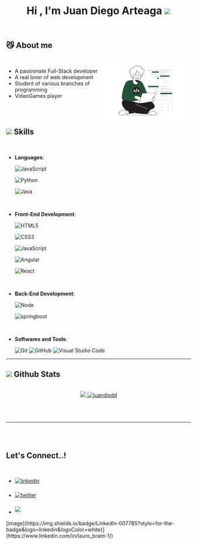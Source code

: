 <h1 align="center"><b>Hi , I'm Juan Diego Arteaga </b><img src="https://media.giphy.com/media/hvRJCLFzcasrR4ia7z/giphy.gif" width="35"></h1>

<br>

## 😼 About me

<picture> <img align="right" src="img/dev_img.svg" width = 250px></picture>

<br>

- A passionate Full-Stack developer
- A real lover of web development
- Student of various branches of programming
- VideoGames player

<br><br>

## <img src="https://media2.giphy.com/media/QssGEmpkyEOhBCb7e1/giphy.gif?cid=ecf05e47a0n3gi1bfqntqmob8g9aid1oyj2wr3ds3mg700bl&rid=giphy.gif" width ="25"><b> Skills</b>

<br>

<p align="center">

- **Languages**:

  ![JavaScript](https://img.shields.io/badge/JavaScript%20-%23F7DF1E.svg?style=for-the-badge&logo=javascript&logoColor=black)

  ![Python](https://img.shields.io/badge/Python%20-%2314354C.svg?style=for-the-badge&logo=python&logoColor=white)

  ![Java](https://img.shields.io/badge/Java-%23F05033.svg?style=for-the-badge&logo=CoffeeScript&logoColor=white)


<br>   
    
- **Front-End Development**:

  ![HTML5](https://img.shields.io/badge/HTML5%20-%23E34F26.svg?style=for-the-badge&logo=html5&logoColor=white)

  ![CSS3](https://img.shields.io/badge/CSS%20-%231572B6.svg?style=for-the-badge&logo=css3&logoColor=white)

  ![JavaScript](https://img.shields.io/badge/JavaScript%20-%23F7DF1E.svg?style=for-the-badge&logo=javascript&logoColor=black)

  ![Angular](https://img.shields.io/badge/Angular-%23F05033.svg?style=for-the-badge&logo=Angular&logoColor=white)

  ![React](https://img.shields.io/badge/React-%23327FC7.svg?style=for-the-badge&logo=React&logoColor=white)

<br>

    
- **Back-End Development**:

  ![Node](https://img.shields.io/badge/NodeJS-%23054020?style=for-the-badge&logo=Node.js&logoColor=white)

  ![springboot](https://img.shields.io/badge/springboot-%23054020?style=for-the-badge&logo=SpringBoot&logoColor=white)

<br>

- **Softwares and Tools**:

  ![Git](https://img.shields.io/badge/git-%23F05033.svg?style=for-the-badge&logo=git&logoColor=white)
  ![GitHub](https://img.shields.io/badge/github-%23121011.svg?style=for-the-badge&logo=github&logoColor=white)
  ![Visual Studio Code](https://img.shields.io/badge/Visual%20Studio%20Code-0078d7.svg?style=for-the-badge&logo=visual-studio-code&logoColor=white)

</p>




---



## <img src="https://media.giphy.com/media/iY8CRBdQXODJSCERIr/giphy.gif" width="35"><b> Github Stats </b>

<br>

<div align="center">

<a href="https://github.com/juandixdd/">
  <img src="https://github-readme-stats.vercel.app/api?username=juandixdd&include_all_commits=true&count_private=true&show_icons=true&line_height=20&title_color=7A7ADB&icon_color=2234AE&text_color=D3D3D3&bg_color=0,000000,130F40" width="450"/>
  <img src="https://github-readme-stats.vercel.app/api/top-langs?username=juandixdd&show_icons=true&locale=en&layout=compact&line_height=20&title_color=7A7ADB&icon_color=2234AE&text_color=D3D3D3&bg_color=0,000000,130F40" width="375"  alt="juandixdd"/>

</a>
</div>

<br>
<br>
<br>

---

<br>
<br>

## <b> Let's Connect..!</b>

<br>
<div align='left'>

<ul>

<li>
<a href="https://www.linkedin.com/in/juan-diego-arteaga-perez-1a3269212/" target="_blank">
<img src="https://img.shields.io/badge/linkedin:  Juan Diego-%2300acee.svg?color=405DE6&style=for-the-badge&logo=linkedin&logoColor=white" alt=linkedin style="margin-bottom: 5px;"/>
</a>
</li>

<br>

<li>
<a href="https://twitter.com/JuanDi_Arteaga" target="_blank">
<img src="https://img.shields.io/badge/twitter:  JuanDi_Arteaga-%2300acee.svg?color=1DA1F2&style=for-the-badge&logo=twitter&logoColor=white" alt=twitter style="margin-bottom: 5px;"/>
</a>
</li>

<br>

<li>
<a href="mailto:juan.d.arteaga.p@gmail.com" target="_blank">
<img src="https://img.shields.io/badge/gmail:  juan.d.arteaga.p@gmail.com-%23EA4335.svg?style=for-the-badge&logo=gmail&logoColor=white" t=mail style="margin-bottom: 5px;" />
</a>
</li>
	
</ul>
</div>
[image](https://img.shields.io/badge/LinkedIn-0077B5?style=for-the-badge&logo=linkedin&logoColor=white)](https://www.linkedin.com/in/lauro_brant-1/)